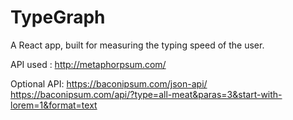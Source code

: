 # TypeGraph

A React app, built for measuring the typing speed of the user.

API used :
http://metaphorpsum.com/

Optional API:
https://baconipsum.com/json-api/
https://baconipsum.com/api/?type=all-meat&paras=3&start-with-lorem=1&format=text